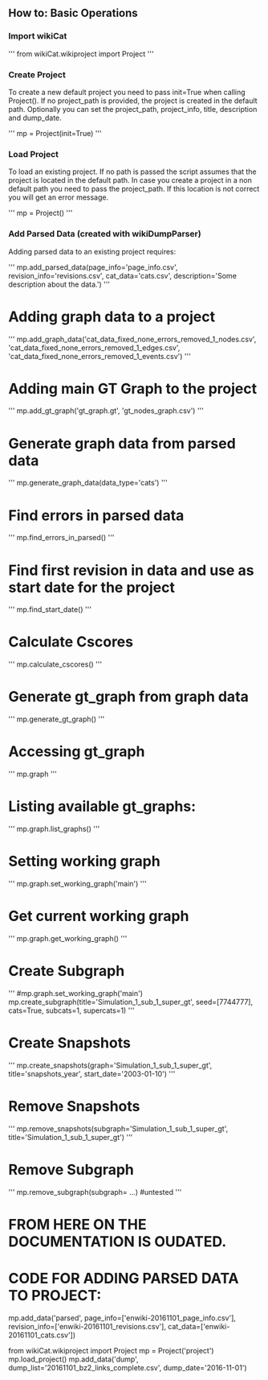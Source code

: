 

## How to: Basic Operations

### Import wikiCat

'''
from wikiCat.wikiproject import Project
'''

### Create Project
To create a new default project you need to pass init=True when calling Project(). If no project_path is provided, the project is created in the default path. Optionally you can set the project_path, project_info, title, description and dump_date.

'''
mp = Project(init=True) 
'''

### Load Project
To load an existing project. If no path is passed the script assumes that the project is located in the default path. In case you create a project in a non default path you need to pass the project_path. If this location is not correct you will get an error message.  

'''
mp = Project()
'''

### Add Parsed Data (created with wikiDumpParser)

Adding parsed data to an existing project requires:

'''
mp.add_parsed_data(page_info='page_info.csv',
                   revision_info='revisions.csv',
                   cat_data='cats.csv',
                   description='Some description about the data.')
'''


# Adding graph data to a project
'''
mp.add_graph_data('cat_data_fixed_none_errors_removed_1_nodes.csv', 'cat_data_fixed_none_errors_removed_1_edges.csv', 'cat_data_fixed_none_errors_removed_1_events.csv')
'''

# Adding main GT Graph to the project
'''
mp.add_gt_graph('gt_graph.gt', 'gt_nodes_graph.csv')
'''

# Generate graph data from parsed data
'''
mp.generate_graph_data(data_type='cats')
'''

# Find errors in parsed data
'''
mp.find_errors_in_parsed()
'''

# Find first revision in data and use as start date for the project
'''
mp.find_start_date()
'''

# Calculate Cscores
'''
mp.calculate_cscores()
'''

# Generate gt_graph from graph data
'''
mp.generate_gt_graph()
'''

# Accessing gt_graph
'''
mp.graph
'''

# Listing available gt_graphs:
'''
mp.graph.list_graphs()
'''

# Setting working graph
'''
mp.graph.set_working_graph('main')
'''

# Get current working graph
'''
mp.graph.get_working_graph()
'''

# Create Subgraph
'''
#mp.graph.set_working_graph('main')
mp.create_subgraph(title='Simulation_1_sub_1_super_gt', seed=[7744777], cats=True,
                   subcats=1, supercats=1)
'''

# Create Snapshots
'''
mp.create_snapshots(graph='Simulation_1_sub_1_super_gt', title='snapshots_year',
                    start_date='2003-01-10')
'''

# Remove Snapshots
'''
mp.remove_snapshots(subgraph='Simulation_1_sub_1_super_gt', title='Simulation_1_sub_1_super_gt')
'''

# Remove Subgraph
'''
mp.remove_subgraph(subgraph= ...) #untested
'''

# FROM HERE ON THE DOCUMENTATION IS OUDATED.

# CODE FOR ADDING PARSED DATA TO PROJECT:
mp.add_data('parsed', page_info=['enwiki-20161101_page_info.csv'], revision_info=['enwiki-20161101_revisions.csv'], 
cat_data=['enwiki-20161101_cats.csv'])



from wikiCat.wikiproject import Project
mp = Project('project')
mp.load_project()
mp.add_data('dump', dump_list='20161101_bz2_links_complete.csv', dump_date='2016-11-01')